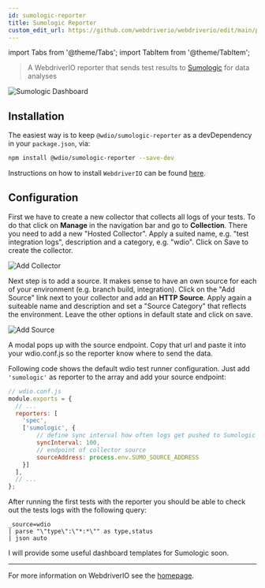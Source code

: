 ```yaml
---
id: sumologic-reporter
title: Sumologic Reporter
custom_edit_url: https://github.com/webdriverio/webdriverio/edit/main/packages/wdio-sumologic-reporter/README.md
---
```


import Tabs from '@theme/Tabs';
import TabItem from '@theme/TabItem';

> A WebdriverIO reporter that sends test results to [Sumologic](https://www.sumologic.com/) for data analyses

![Sumologic Dashboard](/img/sumologic.png "Sumologic Dashboard")

## Installation

The easiest way is to keep `@wdio/sumologic-reporter` as a devDependency in your `package.json`, via:

```sh
npm install @wdio/sumologic-reporter --save-dev
```

Instructions on how to install `WebdriverIO` can be found [here](https://webdriver.io/docs/gettingstarted).

## Configuration

First we have to create a new collector that collects all logs of your tests. To do that click on __Manage__ in the navigation bar and go to __Collection__. There you need to add a new "Hosted Collector". Apply a suited name, e.g. "test integration logs", description and a category, e.g. "wdio". Click on Save to create the collector.

![Add Collector](https://webdriver.io/images/sumo-collector.png "Add Collector")

Next step is to add a source. It makes sense to have an own source for each of your environment (e.g. branch build, integration). Click on the "Add Source" link next to your collector and add an __HTTP Source__. Apply again a suiteable name and description and set a "Source Category" that reflects the environment. Leave the other options in default state and click on save.

![Add Source](https://webdriver.io/images/sumo-source.png "Add Source")

A modal pops up with the source endpoint. Copy that url and paste it into your wdio.conf.js so the reporter know where to send the data.

Following code shows the default wdio test runner configuration. Just add `'sumologic'` as reporter to the array and add your source endpoint:

```js
// wdio.conf.js
module.exports = {
  // ...
  reporters: [
    'spec',
    ['sumologic', {
        // define sync interval how often logs get pushed to Sumologic
        syncInterval: 100,
        // endpoint of collector source
        sourceAddress: process.env.SUMO_SOURCE_ADDRESS
    }]
  ],
  // ...
};
```

After running the first tests with the reporter you should be able to check out the tests logs with the following query:

```
_source=wdio
| parse "\"type\":\"*:*\"" as type,status
| json auto
```

I will provide some useful dashboard templates for Sumologic soon.

----

For more information on WebdriverIO see the [homepage](https://webdriver.io).
